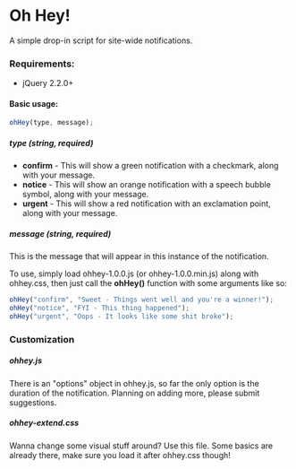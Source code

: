 # Oh Hey!
 A simple drop-in script for site-wide notifications.
### Requirements:
* jQuery 2.2.0+

#### Basic usage:
``` Javascript
ohHey(type, message);
```

##### type (string, required)
* **confirm** - This will show a green notification with a checkmark, along with your message.
* **notice** - This will show an orange notification with a speech bubble symbol, along with your message.
* **urgent** - This will show a red notification with an exclamation point, along with your message.

##### message (string, required)
This is the message that will appear in this instance of the notification.

To use, simply load ohhey-1.0.0.js (or ohhey-1.0.0.min.js) along with ohhey.css, then just call the **ohHey()** function with some arguments like so:
``` Javascript
ohHey("confirm", "Sweet - Things went well and you're a winner!");
ohHey("notice", "FYI - This thing happened");
ohHey("urgent", "Oops - It looks like some shit broke");
```

### Customization
##### ohhey.js
There is an "options" object in ohhey.js, so far the only option is the duration of the notification. Planning on adding more, please submit suggestions.
##### ohhey-extend.css
Wanna change some visual stuff around? Use this file. Some basics are already there, make sure you load it after ohhey.css though!
